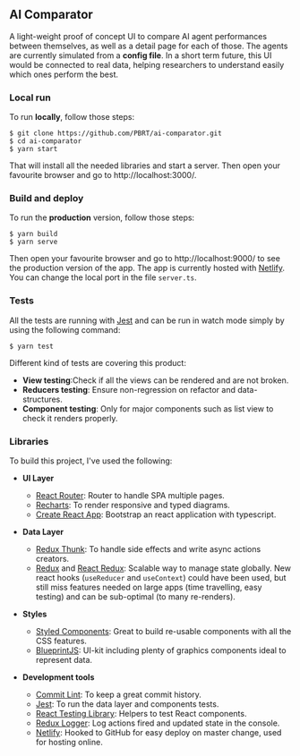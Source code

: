 ## AI Comparator

A light-weight proof of concept UI to compare AI agent performances between themselves, as well as a detail page for each of those. The agents are currently simulated from a **config file**. In a short term future, this UI would be connected to real data, helping researchers to understand easily which ones perform the best.

### Local run

To run **locally**, follow those steps:

```
$ git clone https://github.com/PBRT/ai-comparator.git
$ cd ai-comparator
$ yarn start
```

That will install all the needed libraries and start a server. Then open your favourite browser and go to http://localhost:3000/.

### Build and deploy

To run the **production** version, follow those steps:

```
$ yarn build
$ yarn serve
```

Then open your favourite browser and go to http://localhost:9000/ to see the production version of the app. The app is currently hosted with [Netlify](https://www.netlify.com/). You can change the local port in the file `server.ts`.

### Tests

All the tests are running with [Jest](https://jestjs.io/) and can be run in watch mode simply by using the following command:

```
$ yarn test
```

Different kind of tests are covering this product:

* **View testing**:Check if all the views can be rendered and are not broken.
* **Reducers testing**: Ensure non-regression on refactor and data-structures.
* **Component testing**: Only for major components such as list view to check it renders properly.

### Libraries

To build this project, I've used the following:

* **UI Layer**

  * [React Router](https://reacttraining.com/react-router/web/guides/quick-start): Router to handle SPA multiple pages.
  * [Recharts](http://recharts.org/): To render responsive and typed diagrams.
  * [Create React App](https://create-react-app.dev/docs/getting-started/): Bootstrap an react application with typescript.

* **Data Layer**

  * [Redux Thunk](https://github.com/reduxjs/redux-thunk): To handle side effects and write async actions creators.
  * [Redux](https://redux.js.org/) and [React Redux](https://react-redux.js.org/): Scalable way to manage state globally. New react hooks (`useReducer` and `useContext`) could have been used, but still miss features needed on large apps (time travelling, easy testing) and can be sub-optimal (to many re-renders).

* **Styles**

  * [Styled Components](https://styled-components.com/): Great to build re-usable components with all the CSS features.
  * [BlueprintJS](https://blueprintjs.com/): UI-kit including plenty of graphics components ideal to represent data.

* **Development tools**

  * [Commit Lint](https://github.com/conventional-changelog/commitlint): To keep a great commit history.
  * [Jest](https://jestjs.io/): To run the data layer and components tests.
  * [React Testing Library](https://testing-library.com/): Helpers to test React components.
  * [Redux Logger](https://github.com/LogRocket/redux-logger): Log actions fired and updated state in the console.
  * [Netlify](https://www.netlify.com/): Hooked to GitHub for easy deploy on master change, used for hosting online.
